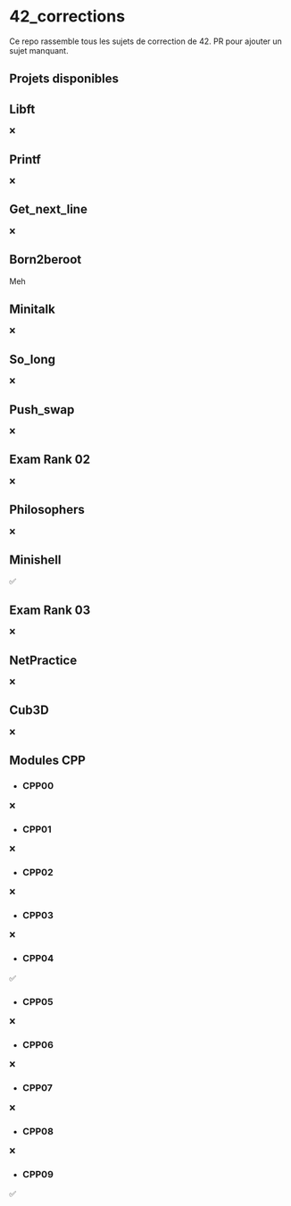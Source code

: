 # 42_corrections
Ce repo rassemble tous les sujets de correction de 42. PR pour ajouter un sujet manquant.

## Projets disponibles

## Libft
❌
## Printf
❌
## Get_next_line
❌
## Born2beroot
Meh
## Minitalk
❌
## So_long
❌
## Push_swap
❌
## Exam Rank 02
❌
## Philosophers
❌
## Minishell
✅
## Exam Rank 03
❌
## NetPractice
❌
## Cub3D
❌
## Modules CPP
* ### CPP00
❌
* ### CPP01
❌
* ### CPP02
❌
* ### CPP03
❌
* ### CPP04
✅
* ### CPP05
❌
* ### CPP06
❌
* ### CPP07
❌
* ### CPP08
❌
* ### CPP09
✅
